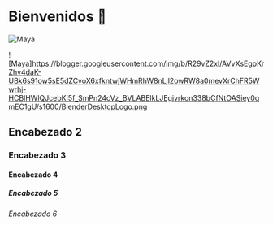 # Bienvenidos 👋
![Maya](https://encrypted-tbn0.gstatic.com/images?q=tbn:ANd9GcSjaGvnZu_mL1u5_YWkU1_hdGxOpL6xJuDHXA&s)

![Maya]https://blogger.googleusercontent.com/img/b/R29vZ2xl/AVvXsEgpKrZhv4daK-UBk6s91ow5sE5dZCvoX6xfkntwjWHmRhW8nLjl2owRW8a0mevXrChFR5Wwrhj-HCBlHWlQJcebKI5f_SmPn24cVz_BVLABElkLJEgjvrkon338bCfNtOASiey0qmEC1gU/s1600/BlenderDesktopLogo.png


## Encabezado 2
### Encabezado 3
#### Encabezado 4
##### Encabezado 5
###### Encabezado 6

<!--
**jpetisgreen/jpetisgreen** is a ✨ _special_ ✨ repository because its `README.md` (this file) appears on your GitHub profile.

Here are some ideas to get you started:

- 🔭 I’m currently working on proyectos multimedia
- 🌱 I’m currently learning ...
- 👯 I’m looking to collaborate on ...
- 🤔 I’m looking for help with ...
- 💬 Ask me about ...
- 📫 How to reach me: ...
- 😄 Pronouns: ...
- ⚡ Fun fact: ...
-->
